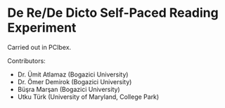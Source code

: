 # De Re/De Dicto Self-Paced Reading Experiment

Carried out in PCIbex.

Contributors:
- Dr. Ümit Atlamaz (Bogazici University)
- Dr. Ömer Demirok (Bogazici University) 
- Büşra Marşan (Bogazici University)
- Utku Türk (University of Maryland, College Park)